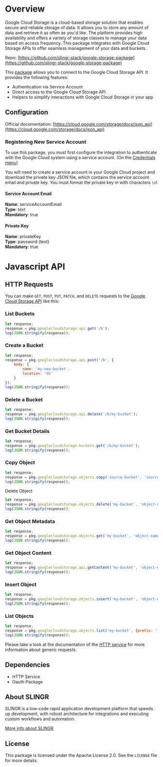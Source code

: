 
# Overview

Google Cloud Storage is a cloud-based storage solution that enables secure and reliable storage of data. 
It allows you to store any amount of data and retrieve it as often as you'd like. 
The platform provides high availability and offers a variety of storage classes to manage your data based on access frequency. 
This package integrates with Google Cloud Storage APIs to offer seamless management of your data and buckets.

Repo: [https://github.com/slingr-stack/google-storage-package](https://github.com/slingr-stack/google-storage-package)

This [package](https://platform-docs.slingr.io/dev-reference/data-model-and-logic/packages/) allows you to connect to the Google Cloud Storage API. 
It provides the following features:

- Authentication via Service Account
- Direct access to the Google Cloud Storage API
- Helpers to simplify interactions with Google Cloud Storage in your app

## Configuration

Official documentation: [https://cloud.google.com/storage/docs/json_api](https://cloud.google.com/storage/docs/json_api)

### Registering New Service Account

To use this package, you must first configure the integration to authenticate with the Google Cloud system using a service account. (On the [Credentials menu](https://console.cloud.google.com/apis/credentials))

You will need to create a service account in your Google Cloud project and download the private key JSON file, which contains the service account email and private key.
You must format the private key in with characters `\n`!

#### Service Account Email

**Name**: serviceAccountEmail  
**Type**: text  
**Mandatory**: true

#### Private Key

**Name**: privateKey  
**Type**: password (text)  
**Mandatory**: true

# Javascript API

## HTTP Requests

You can make `GET`, `POST`, `PUT`, `PATCH`, and `DELETE` requests to the [Google Cloud Storage API](https://cloud.google.com/storage/docs/json_api) like this:

### List Buckets

```javascript
let response;
response = pkg.googlecloudstorage.api.get('/b');
log(JSON.stringify(response));
```

### Create a Bucket

```javascript
let response;
response = pkg.googlecloudstorage.api.post('/b', {
    body: {
        name: 'my-new-bucket',
        location: 'US'
    }
});
log(JSON.stringify(response));
```

### Delete a Bucket

```javascript
let response;
response = pkg.googlecloudstorage.api.delete('/b/my-bucket');
log(JSON.stringify(response));
```

### Get Bucket Details

```javascript
let response;
response = pkg.googlecloudstorage.buckets.get('/b/my-bucket');
log(JSON.stringify(response));
```

### Copy Object

```javascript
let response;
response = pkg.googlecloudstorage.objects.copy('source-bucket', 'source-object', 'destination-bucket', 'destination-object');
log(JSON.stringify(response));
```

Delete Object

```javascript
let response;
response = pkg.googlecloudstorage.objects.delete('my-bucket', 'object-name');
log(JSON.stringify(response));
```

### Get Object Metadata

```javascript
let response;
response = pkg.googlecloudstorage.objects.get('my-bucket', 'object-name');
log(JSON.stringify(response));
```

### Get Object Content

```javascript
let response;
response = pkg.googlecloudstorage.api.getContent('my-bucket', 'object-name');
log(JSON.stringify(response));
```

### Insert Object

```javascript
let response;
response = pkg.googlecloudstorage.objects.insert('my-bucket', 'object-name', 'file-id', 'application/octet-stream', {key: 'value'});
log(JSON.stringify(response));
```

### List Objects

```javascript
let response;
response = pkg.googlecloudstorage.objects.list('my-bucket', {prefix: 'folder/'});
log(JSON.stringify(response));
```

Please take a look at the documentation of the [HTTP service](https://github.com/slingr-stack/http-service)
for more information about generic requests.

## Dependencies
* HTTP Service
* Oauth Package

## About SLINGR

SLINGR is a low-code rapid application development platform that speeds up development,
with robust architecture for integrations and executing custom workflows and automation.

[More info about SLINGR](https://slingr.io)

## License

This package is licensed under the Apache License 2.0. See the `LICENSE` file for more details.
